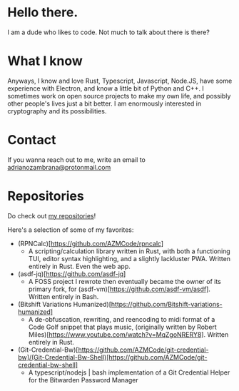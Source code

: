 # Hello there.
I am a dude who likes to code.
Not much to talk about there is there?

# What I know
Anyways, I know and love Rust, Typescript, Javascript, Node.JS, have some experience with Electron, and know a little bit of Python and C++.
I sometimes work on open source projects to make my own life, and possibly other people's lives just a bit better.
I am enormously interested in cryptography and its possibilities.

# Contact
If you wanna reach out to me, write an email to adrianozambrana@protonmail.com

# Repositories
Do check out [my repositories](https://github.com/AZMCode)!

Here's a selection of some of my favorites:

 - (RPNCalc)[https://github.com/AZMCode/rpncalc]
   - A scripting/calculation library written in Rust, with both a functioning TUI, editor syntax highlighting, and a slightly lackluster PWA. Written entirely in Rust. Even the web app.
 - (asdf-jq)[https://github.com/asdf-jq]
   - A FOSS project I rewrote then eventually became the owner of its primary fork, for (asdf-vm)[https://github.com/asdf-vm/asdf]. Written entirely in Bash.
 - (Bitshift Variations Humanized)[https://github.com/Bitshift-variations-humanized]
   - A de-obfuscation, rewriting, and reencoding to midi format of a Code Golf snippet that plays music, (originally written by Robert Miles)[https://www.youtube.com/watch?v=MqZgoNRERY8]. Written entirely in Rust.
 - (Git-Credential-Bw)[https://github.com/AZMCode/git-credential-bw]/(Git-Credential-Bw-Shell)[https://github.com/AZMCode/git-credential-bw-shell]
   - A typescript/nodejs | bash implementation of a Git Credential Helper for the Bitwarden Password Manager
